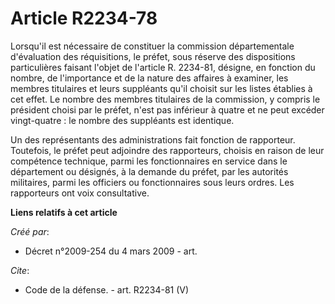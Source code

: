 # Article R2234-78

Lorsqu'il est nécessaire de constituer la commission départementale d'évaluation des réquisitions, le préfet, sous réserve
des dispositions particulières faisant l'objet de l'article R. 2234-81, désigne, en fonction du nombre, de l'importance et de
la nature des affaires à examiner, les membres titulaires et leurs suppléants qu'il choisit sur les listes établies à cet
effet. Le nombre des membres titulaires de la commission, y compris le président choisi par le préfet, n'est pas inférieur à
quatre et ne peut excéder vingt-quatre : le nombre des suppléants est identique. 

Un des représentants des administrations fait fonction de rapporteur. Toutefois, le préfet peut adjoindre des rapporteurs,
choisis en raison de leur compétence technique, parmi les fonctionnaires en service dans le département ou désignés, à la
demande du préfet, par les autorités militaires, parmi les officiers ou fonctionnaires sous leurs ordres. Les rapporteurs ont
voix consultative.

**Liens relatifs à cet article**

_Créé par_:

  - Décret n°2009-254 du 4 mars 2009 - art.

_Cite_:

  - Code de la défense. - art. R2234-81 (V)
